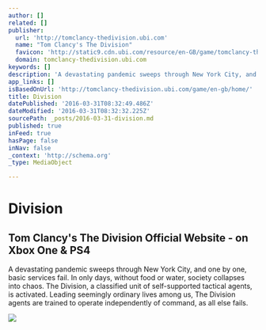 ```yaml
---
author: []
related: []
publisher:
  url: 'http://tomclancy-thedivision.ubi.com'
  name: "Tom Clancy's The Division"
  favicon: 'http://static9.cdn.ubi.com/resource/en-GB/game/tomclancy-thedivision/game/TheDivision_FavIcon_101572.png'
  domain: tomclancy-thedivision.ubi.com
keywords: []
description: 'A devastating pandemic sweeps through New York City, and one by one, basic services fail. In only days, without food or water, society collapses into chaos. The Division, a classified unit of self-supported tactical agents, is activated. Leading seemingly ordinary lives among us, The Division agents are trained to operate independently of command, as all else fails.'
app_links: []
isBasedOnUrl: 'http://tomclancy-thedivision.ubi.com/game/en-gb/home/'
title: Division
datePublished: '2016-03-31T08:32:49.486Z'
dateModified: '2016-03-31T08:32:32.225Z'
sourcePath: _posts/2016-03-31-division.md
published: true
inFeed: true
hasPage: false
inNav: false
_context: 'http://schema.org'
_type: MediaObject

---
```

# Division

<article style=""><h1>Tom Clancy's The Division Official Website - on Xbox One &amp; PS4</h1><p>A devastating pandemic sweeps through New York City, and one by one, basic services fail. In only days, without food or water, society collapses into chaos. The Division, a classified unit of self-supported tactical agents, is activated. Leading seemingly ordinary lives among us, The Division agents are trained to operate independently of command, as all else fails.</p><img src="http://static9.cdn.ubi.com/resource/en-GB/game/tomclancy-thedivision/game/DZS_Divisiongame_com_1920_244804.jpg" /></article>